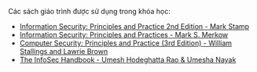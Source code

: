 
Các sách giáo trình được sử dụng trong khóa học:

- [Information Security: Principles and Practice 2nd Edition - Mark Stamp](https://www.amazon.com/Information-Security-Principles-Mark-Stamp/dp/0470626399)
- [Information Security: Principles and Practices - Mark S. Merkow](https://archive.org/details/informationsecur0002merk)
- [Computer Security: Principles and Practice (3rd Edition) - William Stallings and Lawrie Brown](https://openlibrary.org/books/OL26837825M/Computer_Security_Principles_and_Practice_(3rd_Edition))
- [The InfoSec Handbook - Umesh Hodeghatta Rao & Umesha Nayak](https://archive.org/details/infosechandbooki0000raou)